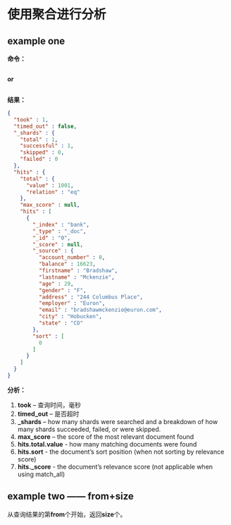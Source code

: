 # 使用聚合进行分析

## example one

**命令：**

```

```

**or**

```

```

**结果：**

```json
{
  "took" : 1,
  "timed_out" : false,
  "_shards" : {
    "total" : 1,
    "successful" : 1,
    "skipped" : 0,
    "failed" : 0
  },
  "hits" : {
    "total" : {
      "value" : 1001,
      "relation" : "eq"
    },
    "max_score" : null,
    "hits" : [
      {
        "_index" : "bank",
        "_type" : "_doc",
        "_id" : "0",
        "_score" : null,
        "_source" : {
          "account_number" : 0,
          "balance" : 16623,
          "firstname" : "Bradshaw",
          "lastname" : "Mckenzie",
          "age" : 29,
          "gender" : "F",
          "address" : "244 Columbus Place",
          "employer" : "Euron",
          "email" : "bradshawmckenzie@euron.com",
          "city" : "Hobucken",
          "state" : "CO"
        },
        "sort" : [
          0
        ]
      }
    ]
  }
}
```

**分析：**

1. **took** – 查询时间，毫秒
2. **timed_out** – 是否超时
3. **_shards** – how many shards were searched and a breakdown of how many shards succeeded, failed, or were skipped.
4. **max_score** – the score of the most relevant document found
5. **hits.total.value** - how many matching documents were found
6. **hits.sort** - the document’s sort position (when not sorting by relevance score)
7. **hits._score** - the document’s relevance score (not applicable when using match_all)

## example two —— from+size

从查询结果的第**from**个开始，返回**size**个。